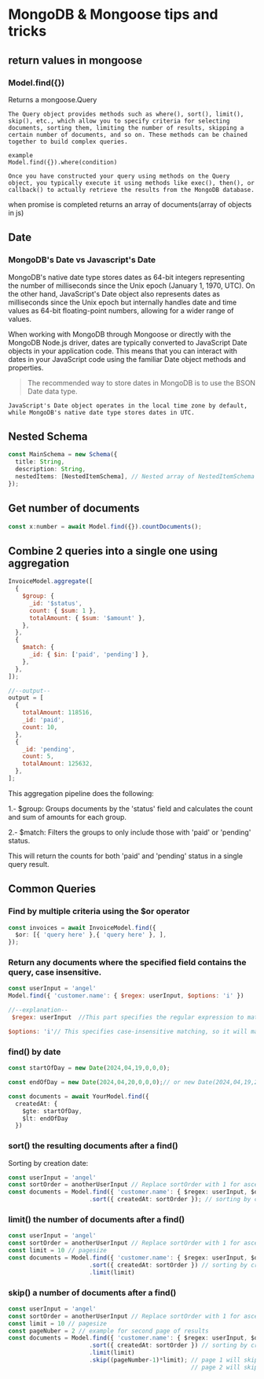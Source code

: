 # MongoDB & Mongoose tips and tricks

## return values in mongoose

### Model.find({})

Returns a mongoose.Query

```text
The Query object provides methods such as where(), sort(), limit(), skip(), etc., which allow you to specify criteria for selecting documents, sorting them, limiting the number of results, skipping a certain number of documents, and so on. These methods can be chained together to build complex queries.

example
Model.find({}).where(condition)

Once you have constructed your query using methods on the Query object, you typically execute it using methods like exec(), then(), or callback() to actually retrieve the results from the MongoDB database.
```

when promise is completed returns an array of documents(array of objects in js)

## Date

### MongoDB's Date vs Javascript's Date

MongoDB's native date type stores dates as 64-bit integers representing the number of milliseconds since the Unix epoch (January 1, 1970, UTC). On the other hand, JavaScript's Date object also represents dates as milliseconds since the Unix epoch but internally handles date and time values as 64-bit floating-point numbers, allowing for a wider range of values.

When working with MongoDB through Mongoose or directly with the MongoDB Node.js driver, dates are typically converted to JavaScript Date objects in your application code. This means that you can interact with dates in your JavaScript code using the familiar Date object methods and properties.

> The recommended way to store dates in MongoDB is to use the BSON Date data type.

```text
JavaScript's Date object operates in the local time zone by default, while MongoDB's native date type stores dates in UTC.

```

## Nested Schema

```ts
const MainSchema = new Schema({
  title: String,
  description: String,
  nestedItems: [NestedItemSchema], // Nested array of NestedItemSchema
});
```

## Get number of documents

```js
const x:number = await Model.find({}).countDocuments();
```

## Combine 2 queries into a single one using aggregation

```js
InvoiceModel.aggregate([
  {
    $group: {
      _id: '$status',
      count: { $sum: 1 },
      totalAmount: { $sum: '$amount' },
    },
  },
  {
    $match: {
      _id: { $in: ['paid', 'pending'] },
    },
  },
]);

//--output--
output = [
  {
    totalAmount: 118516,
    _id: 'paid',
    count: 10,
  },
  {
    _id: 'pending',
    count: 5,
    totalAmount: 125632,
  },
];
```

This aggregation pipeline does the following:

1.- $group: Groups documents by the 'status' field and calculates the count and sum of amounts for each group.

2.- $match: Filters the groups to only include those with 'paid' or 'pending' status.

This will return the counts for both 'paid' and 'pending' status in a single query result.

## Common Queries

### Find by multiple criteria using the $or operator

```ts
const invoices = await InvoiceModel.find({
  $or: [{ 'query here' },{ 'query here' }, ],
});
```

### Return any documents where the specified field contains the query, case insensitive.

```js
const userInput = 'angel'
Model.find({ 'customer.name': { $regex: userInput, $options: 'i' })

//--explanation--
 $regex: userInput  //This part specifies the regular expression to match the text string

$options: 'i'// This specifies case-insensitive matching, so it will match "angel", "Angel", "aNgEl", etc.
```

### find() by date

```ts
const startOfDay = new Date(2024,04,19,0,0,0);

const endOfDay = new Date(2024,04,20,0,0,0);// or new Date(2024,04,19,23,59,59) - but milliseconds?

const documents = await YourModel.find({
  createdAt: {
    $gte: startOfDay,
    $lt: endOfDay
  })
```

### sort() the resulting documents after a find()

Sorting by creation date:

```ts
const userInput = 'angel'
const sortOrder = anotherUserInput // Replace sortOrder with 1 for ascending or -1 for descending
const documents = Model.find({ 'customer.name': { $regex: userInput, $options: 'i' })
                       .sort({ createdAt: sortOrder }); // sorting by creation date
```

### limit() the number of documents after a find()

```ts
const userInput = 'angel'
const sortOrder = anotherUserInput // Replace sortOrder with 1 for ascending or -1 for descending
const limit = 10 // pagesize
const documents = Model.find({ 'customer.name': { $regex: userInput, $options: 'i' })
                       .sort({ createdAt: sortOrder }) // sorting by creation date
                       .limit(limit)
```

### skip() a number of documents after a find()

```ts
const userInput = 'angel'
const sortOrder = anotherUserInput // Replace sortOrder with 1 for ascending or -1 for descending
const limit = 10 // pagesize
const pageNuber = 2 // example for second page of results
const documents = Model.find({ 'customer.name': { $regex: userInput, $options: 'i' })
                       .sort({ createdAt: sortOrder }) // sorting by creation date
                       .limit(limit)
                       .skip((pageNumber-1)*limit); // page 1 will skip (1-1)*10 = 0 documents
                                                    // page 2 will skip (2-1)*10= 10 documents
```
